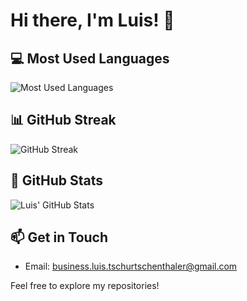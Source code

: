 # Hi there, I'm Luis! 👋

## 💻 Most Used Languages

![Most Used Languages](https://github-readme-stats.vercel.app/api/top-langs/?username=LuisTschurtschenthaler&layout=compact&theme=tokyo-night&hide_border=true)

## 📊 GitHub Streak

![GitHub Streak](https://streak-stats.demolab.com?user=LuisTschurtschenthaler&theme=tokyo-night&hide_border=true)

## 🚀 GitHub Stats

![Luis' GitHub Stats](https://github-readme-stats.vercel.app/api?username=luistschurtschenthaler&include_all_commits=true&hide_border=true&theme=tokyo-night&show_icons=true)

## 📫 Get in Touch

- Email: [business.luis.tschurtschenthaler@gmail.com](mailto:business.luis.tschurtschenthaler@gmail.com)

Feel free to explore my repositories!
